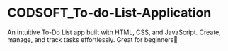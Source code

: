 # CODSOFT_To-do-List-Application
An intuitive To-Do List app built with HTML, CSS, and JavaScript. Create, manage, and track tasks effortlessly. Great for beginners🤫

